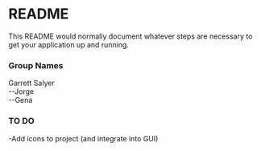# README #

This README would normally document whatever steps are necessary to get your application up and running.

### Group Names ###
Garrett Salyer  
--Jorge  
--Gena

### TO DO ###
-Add icons to project (and integrate into GUI)